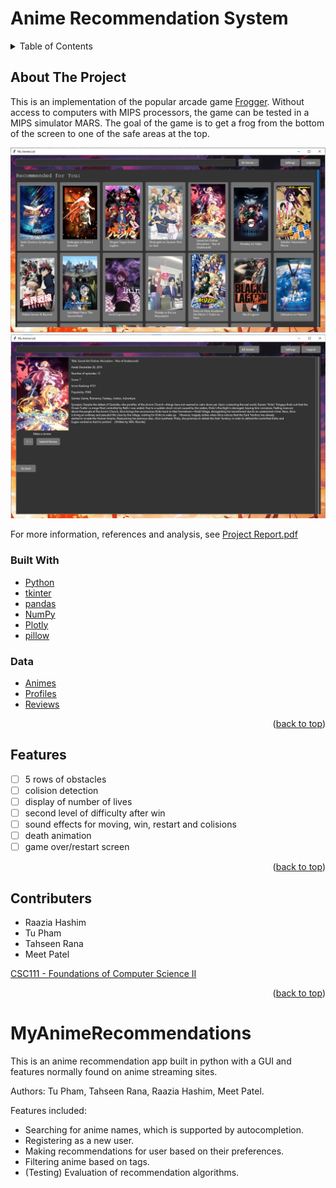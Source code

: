 # Anime Recommendation System

<div id="top"></div>


<!-- TABLE OF CONTENTS -->
<details>
  <summary>Table of Contents</summary>
  <ol>
    <li>
      <a href="#about-the-project">About The Project</a>
      <ul>
        <li><a href="#built-with">Built With</a></li>
        <li><a href="#data">Data</a></li>
      </ul>
    </li>
    <li><a href="#features">Features</a></li>
    <li><a href="#contributers">Contributers</a></li>
  </ol>
</details>


<!-- ABOUT THE PROJECT -->
## About The Project
This is an implementation of the popular arcade game [Frogger](https://froggerclassic.appspot.com/). Without access to computers with MIPS processors, the game can be tested in a MIPS simulator MARS.
The goal of the game is to get a frog from the bottom of the screen to one of the safe areas at the top.

![screenshot](Images/mainpage.PNG)
![screenshot](Images/animepage.PNG)

For more information, references and analysis, see [Project Report.pdf](https://github.com/hashimr1/Data-Analysis-and-LinearRegressions/blob/main/Project%20Report.pdf) 

### Built With

* [Python](https://www.python.org/)
* [tkinter](https://docs.python.org/3/library/tkinter.html)
* [pandas](https://pandas.pydata.org/)
* [NumPy](https://numpy.org/)
* [Plotly](https://plotly.com/)
* [pillow](https://pillow.readthedocs.io/)


### Data
* [Animes](https://www.kaggle.com/datasets/marlesson/myanimelist-dataset-animes-profiles-reviews?select=animes.csv)
* [Profiles](https://www.kaggle.com/datasets/marlesson/myanimelist-dataset-animes-profiles-reviews?select=profiles.csv)
* [Reviews](https://www.kaggle.com/datasets/marlesson/myanimelist-dataset-animes-profiles-reviews?select=reviews.csv)

<p align="right">(<a href="#top">back to top</a>)</p>

<!-- Features -->
## Features

- [ ] 5 rows of obstacles
- [ ] colision detection
- [ ] display of number of lives
- [ ] second level of difficulty after win
- [ ] sound effects for moving, win, restart and colisions
- [ ] death animation
- [ ] game over/restart screen

<p align="right">(<a href="#top">back to top</a>)</p>

<!-- CONTRIBUTERS -->
## Contributers
- Raazia Hashim
- Tu Pham
- Tahseen Rana
- Meet Patel

 [CSC111 - Foundations of Computer Science II](https://artsci.calendar.utoronto.ca/course/csc111h1)

<p align="right">(<a href="#top">back to top</a>)</p>



# MyAnimeRecommendations
This is an anime recommendation app built in python with a GUI and features normally found on anime streaming sites.

Authors: Tu Pham, Tahseen Rana, Raazia Hashim, Meet Patel.

Features included:
- Searching for anime names, which is supported by autocompletion.
- Registering as a new user.
- Making recommendations for user based on their preferences.
- Filtering anime based on tags.
- (Testing) Evaluation of recommendation algorithms.
